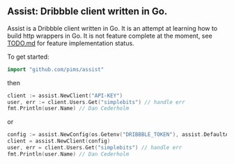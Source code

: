 ## Assist: Dribbble client written in Go.

Assist is a Dribbble client written in Go. It is an attempt at learning how to build http wrappers in Go.
It is not feature complete at the moment, see [TODO.md](TODO.md) for feature implementation status.


To get started:

```go
import "github.com/pims/assist"
```

then 

```go
client := assist.NewClient("API-KEY")
user, err := client.Users.Get("simplebits") // handle err
fmt.Println(user.Name) // Dan Cederholm
```

or 

```go
config := assist.NewConfig(os.Getenv("DRIBBBLE_TOKEN"), assist.DefaultApiEndpoint)
client = assist.NewClient(config) 
user, err = client.Users.Get("simplebits") // handle err
fmt.Println(user.Name) // Dan Cederholm
```